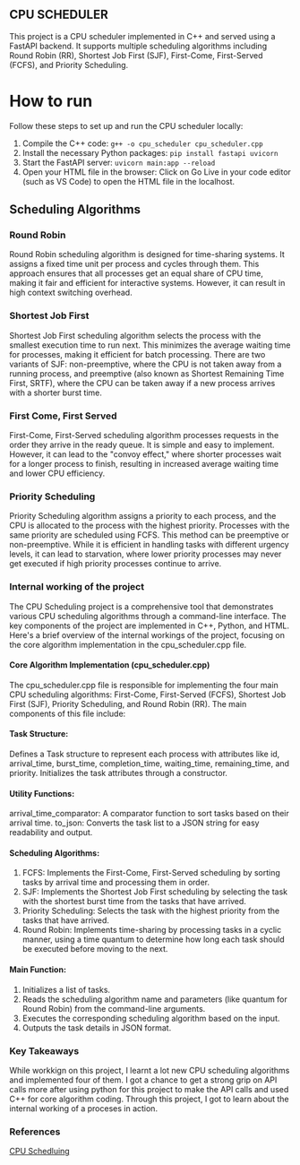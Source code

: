 ## CPU SCHEDULER
 This project is a CPU scheduler implemented in C++ and served using a FastAPI backend. It supports multiple scheduling algorithms including Round Robin (RR), Shortest Job First (SJF), First-Come, First-Served (FCFS), and Priority Scheduling.

# How to run
Follow these steps to set up and run the CPU scheduler locally:

1. Compile the C++ code:
`g++ -o cpu_scheduler cpu_scheduler.cpp`
2. Install the necessary Python packages:
`pip install fastapi uvicorn`
3. Start the FastAPI server:
 `uvicorn main:app --reload`
4. Open your HTML file in the browser:
Click on Go Live in your code editor (such as VS Code) to open the HTML file in the localhost.

## Scheduling Algorithms
### Round Robin
Round Robin scheduling algorithm is designed for time-sharing systems. It assigns a fixed time unit per process and cycles through them. This approach ensures that all processes get an equal share of CPU time, making it fair and efficient for interactive systems. However, it can result in high context switching overhead.

### Shortest Job First
Shortest Job First scheduling algorithm selects the process with the smallest execution time to run next. This minimizes the average waiting time for processes, making it efficient for batch processing. There are two variants of SJF: non-preemptive, where the CPU is not taken away from a running process, and preemptive (also known as Shortest Remaining Time First, SRTF), where the CPU can be taken away if a new process arrives with a shorter burst time.

### First Come, First Served
First-Come, First-Served scheduling algorithm processes requests in the order they arrive in the ready queue. It is simple and easy to implement. However, it can lead to the "convoy effect," where shorter processes wait for a longer process to finish, resulting in increased average waiting time and lower CPU efficiency.

### Priority Scheduling
Priority Scheduling algorithm assigns a priority to each process, and the CPU is allocated to the process with the highest priority. Processes with the same priority are scheduled using FCFS. This method can be preemptive or non-preemptive. While it is efficient in handling tasks with different urgency levels, it can lead to starvation, where lower priority processes may never get executed if high priority processes continue to arrive.

### Internal working of the project 
The CPU Scheduling project is a comprehensive tool that demonstrates various CPU scheduling algorithms through a command-line interface. The key components of the project are implemented in C++, Python, and HTML. Here's a brief overview of the internal workings of the project, focusing on the core algorithm implementation in the cpu_scheduler.cpp file.

#### Core Algorithm Implementation (cpu_scheduler.cpp)
The cpu_scheduler.cpp file is responsible for implementing the four main CPU scheduling algorithms: First-Come, First-Served (FCFS), Shortest Job First (SJF), Priority Scheduling, and Round Robin (RR). The main components of this file include:

#### Task Structure:
Defines a Task structure to represent each process with attributes like id, arrival_time, burst_time, completion_time, waiting_time, remaining_time, and priority.
Initializes the task attributes through a constructor.

#### Utility Functions:
arrival_time_comparator: A comparator function to sort tasks based on their arrival time.
to_json: Converts the task list to a JSON string for easy readability and output.

#### Scheduling Algorithms:
1. FCFS: Implements the First-Come, First-Served scheduling by sorting tasks by arrival time and processing them in order.
2. SJF: Implements the Shortest Job First scheduling by selecting the task with the shortest burst time from the tasks that have arrived.
3. Priority Scheduling: Selects the task with the highest priority from the tasks that have arrived.
4. Round Robin: Implements time-sharing by processing tasks in a cyclic manner, using a time quantum to determine how long each task should be executed before moving to the next.
   
#### Main Function:
1. Initializes a list of tasks.
2. Reads the scheduling algorithm name and parameters (like quantum for Round Robin) from the command-line arguments.
3. Executes the corresponding scheduling algorithm based on the input.
4. Outputs the task details in JSON format.

### Key Takeaways
While workkign on this project, I learnt a lot new CPU scheduling algorithms and implemented four of them. I got a chance to get a strong grip on API calls more after using python for this project to make the API calls and used C++ for core algorithm coding. Through this project, I got to learn about the internal working of a proceses in action.

### References
[CPU Schedluing](https://www.youtube.com/playlist?list=PLBlnK6fEyqRitWSE_AyyySWfhRgyA-rHk)

